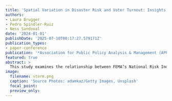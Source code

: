 ```yaml
---
title: 'Spatial Variation in Disaster Risk and Voter Turnout: Insights from Los Angeles, Miami, and San Antonio'
authors:
- Laura Brugger
- Pedro Spindler-Ruiz
- Ness Sandoval
date: '2024-01-01'
publishDate: '2025-07-10T00:17:27.579171Z'
publication_types:
- paper-conference
publication: '*Association for Public Policy Analysis & Management (APPAM) Conference*'
featured: true
abstract: >
  This study examines the relationship between FEMA’s National Risk Index (NRI)—a composite measure of disaster risk—and voter turnout in the 2020 United States Presidential Election across Los Angeles, Miami, and San Antonio. While prior research focuses on individual hazards, this study leverages a multidimensional risk index to assess how expected loss, social vulnerability, and community resilience interact with civic engagement. Our findings reveal significant spatial heterogeneity: the association between disaster risk and voter turnout varies across cities and within urban areas, shaped by localized patterns of vulnerability and resilience. These results highlight the need for place-based analyses to understand how environmental risk influences democratic participation in complex urban landscapes. By demonstrating the uneven civic implications of composite risk, this study informs policies aimed at strengthening political engagement in hazard-prone communities.
image:
  filename: storm.png
  caption: 'Source Photos: adamkaz/Getty Images, Unsplash'
  focal_point: 
  preview_only: 
---
```

